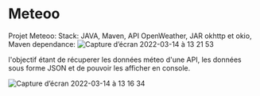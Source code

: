 # Meteoo
Projet Meteoo:
Stack: JAVA, Maven, API OpenWeather, JAR okhttp et okio, 
Maven dependance:
![Capture d’écran 2022-03-14 à 13 21 53](https://user-images.githubusercontent.com/77153796/158171207-51e59c77-edd6-4fb0-885d-fa71cb42d99e.png)

l'objectif étant de récuperer les données méteo d'une API, les données sous forme JSON
et de pouvoir les afficher en console.

![Capture d’écran 2022-03-14 à 13 16 34](https://user-images.githubusercontent.com/77153796/158170407-e88b8eb3-3083-4011-bc71-a7f7f0200e7a.png)
